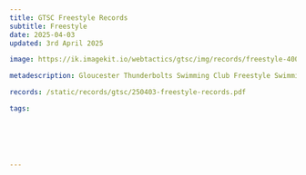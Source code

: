 ```yaml
---
title: GTSC Freestyle Records
subtitle: Freestyle
date: 2025-04-03
updated: 3rd April 2025

image: https://ik.imagekit.io/webtactics/gtsc/img/records/freestyle-400x600.jpg

metadescription: Gloucester Thunderbolts Swimming Club Freestyle Swimming Records

records: /static/records/gtsc/250403-freestyle-records.pdf

tags:






---
```






